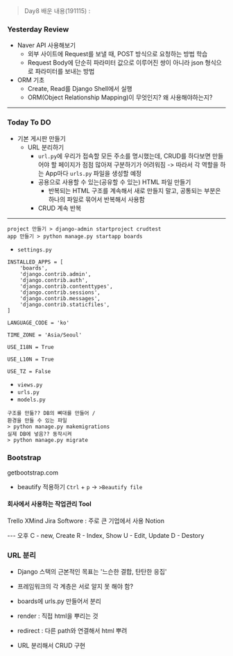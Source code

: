 > Day8 배운 내용(191115) :
### Yesterday Review
- Naver API 사용해보기
    - 외부 사이트에 Request를 보낼 때, POST 방식으로 요청하는 방법 학습
    - Request Body에 단순히 파라미터 값으로 이루어진 쌍이 아니라 json 형식으로 파라미터를 보내는 방법
- ORM 기초
    - Create, Read를 Django Shell에서 실행
    - ORM(Object Relationship Mapping)이 무엇인지? 왜 사용해야하는지?
---
### Today To DO
- 기본 게시판 만들기
    - URL 분리하기
        - `url.py`에 우리가 접속할 모든 주소를 명시했는데, CRUD를 하다보면 만들어야 할 페이지가 점점 많아져 구분하기가 어려워짐 -> 따라서 각 역할을 하는 App마다 `urls.py` 파일을 생성할 예정
        - 공용으로 사용할 수 있는(공유할 수 있는) HTML 파일 만들기
            - 반복되는 HTML 구조를 계속해서 새로 만들지 말고, 공통되는 부분은 하나의 파일로 묶어서 반복해서 사용함
        - CRUD 계속 반복
---
```
project 만들기 > django-admin startproject crudtest
app 만들기 > python manage.py startapp boards
```
- `settings.py`
```
INSTALLED_APPS = [
    'boards',
    'django.contrib.admin',
    'django.contrib.auth',
    'django.contrib.contenttypes',
    'django.contrib.sessions',
    'django.contrib.messages',
    'django.contrib.staticfiles',
]

LANGUAGE_CODE = 'ko'

TIME_ZONE = 'Asia/Seoul'

USE_I18N = True

USE_L10N = True

USE_TZ = False
```

- `views.py`
- `urls.py`
- `models.py`

``` command
구조를 만듦?? DB의 뼈대를 만들어 / 
환경을 만들 수 있는 파일
> python manage.py makemigrations
실제 DB에 넣음?? 동작시켜
> python manage.py migrate 
 ```

### Bootstrap
getbootstrap.com

- beautify 적용하기
`Ctrl` + `p` -> `>Beautify file`





#### 회사에서 사용하는 작업관리 Tool
Trello
XMind
Jira Softwore : 주로 큰 기업에서 사용
Notion 

--- 오후
C - new, Create
R - Index, Show
U - Edit, Update
D - Destory

### URL 분리
- Django 스택의 근본적인 목표는 '느슨한 결합, 탄탄한 응집'
- 프레임워크의 각 계층은 서로 알지 못 해야 함?

- boards에 urls.py 만들어서 분리 


- render : 직접 html을 뿌리는 것
- redirect : 다른 path와 연결해서 html 뿌려


- URL 분리해서 CRUD 구현
